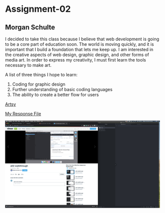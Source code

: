 # Assignment-02
## Morgan Schulte

I decided to take this class because I believe that web development is going to be a core part of education soon. The world is moving quickly, and it is important that I build a foundation that lets me keep up. I am interested in the creative aspects of web design, graphic design, and other forms of media art. In order to express my creativity, I must first learn the tools necessary to make art.

A list of three things I hope to learn:
1. Coding for graphic design
2. Further understanding of basic coding languages
3. The ability to create a better flow for users

[Artsy](https://www.artsy.net/)

[My Response File](./responses.txt)

![My Screenshot](./images/screenshot02.png)
